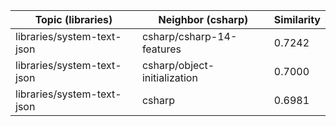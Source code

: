 | Topic (libraries) | Neighbor (csharp) | Similarity |
|-------------|-------------------|------------|
| libraries/system-text-json | csharp/csharp-14-features | 0.7242 |
| libraries/system-text-json | csharp/object-initialization | 0.7000 |
| libraries/system-text-json | csharp | 0.6981 |
